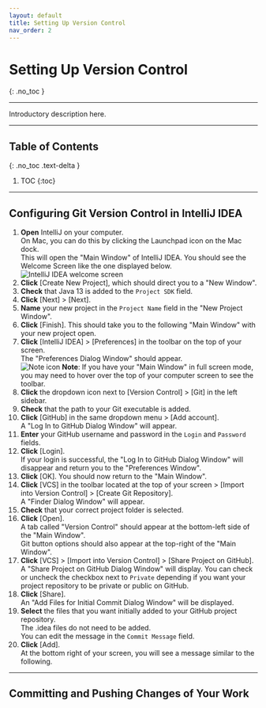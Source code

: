 ```yaml
---
layout: default
title: Setting Up Version Control
nav_order: 2
---
```


# Setting Up Version Control
{: .no_toc }


---

Introductory description here. 

---

## Table of Contents
{: .no_toc .text-delta }

1. TOC
{:toc}

---

## Configuring Git Version Control in IntelliJ IDEA
1. **Open** IntelliJ on your computer.<br> 
On Mac, you can do this by clicking the Launchpad icon on the Mac dock.<br>
This will open the "Main Window" of IntelliJ IDEA. You should see the Welcome Screen like the one displayed below.<br>
![IntelliJ IDEA welcome screen](https://github.com/seungho0106/Documentation/blob/gh-pages/assets/images/version-control/version-control-1.png?raw=true "IntelliJ IDEA welcome screen")
2. **Click** \[Create New Project\], which should direct you to a "New Window".<br> 
3. **Check** that Java 13 is added to the `Project SDK` field.
4. **Click** \[Next\] > \[Next\].
5. **Name** your new project in the `Project Name` field in the "New Project Window".
6. **Click** \[Finish\]. This should take you to the following "Main Window" with your new project open.
7. **Click** \[IntelliJ IDEA\] > \[Preferences\] in the toolbar on the top of your screen. <br>
The "Preferences Dialog Window" should appear.<br>
![Note icon](https://github.com/seungho0106/Documentation/blob/gh-pages/assets/images/note-icon.png?raw=true "Note icon")  **Note**: If you have your "Main Window" in full screen mode, you may need to hover over the top of your computer screen to see the toolbar.<br>
8. **Click** the dropdown icon next to \[Version Control\] > \[Git\] in the left sidebar.
9. **Check** that the path to your Git executable is added. 
10. **Click** [GitHub] in the same dropdown menu > \[Add account\].<br>
A "Log In  to GitHub Dialog Window" will appear.
11. **Enter** your GitHub username and password in the `Login` and `Password` fields.
12. **Click** \[Login\].<br>
If your login is successful, the "Log In to GitHub Dialog Window" will disappear and return you to the "Preferences Window".
13. **Click** \[OK\]. You should now return to the "Main Window".
14. **Click** \[VCS\] in the toolbar located at the top of your screen > \[Import into Version Control\] > \[Create Git Repository\].<br>
A "Finder Dialog Window" will appear.
15. **Check** that your correct project folder is selected.
16. **Click** \[Open\].<br>
A tab called "Version Control" should appear at the bottom-left side of the "Main Window".<br>
Git button options should also appear at the top-right of the "Main Window".
17. **Click** \[VCS\] > \[Import into Version Control\] > \[Share Project on GitHub\].<br>
A "Share Project on GitHub Dialog Window" will display. You can check or uncheck the checkbox next to `Private` depending if you want your project repository to be private or public on GitHub.
18. **Click** \[Share\].<br>
An "Add Files for Initial Commit Dialog Window" will be displayed.
19. **Select** the files that you want initially added to your GitHub project repository.<br>
The .idea files do not need to be added.<br>
You can edit the message in the `Commit Message` field.
20. **Click** \[Add\].<br>
At the bottom right of your screen, you will see a message similar to the following. 

---

## Committing and Pushing Changes of Your Work